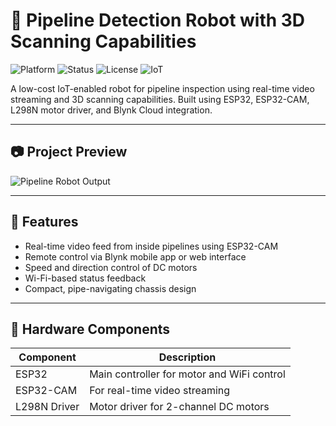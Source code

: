# 🚀 Pipeline Detection Robot with 3D Scanning Capabilities

![Platform](https://img.shields.io/badge/Platform-ESP32-blue.svg)
![Status](https://img.shields.io/badge/Project-Completed-brightgreen.svg)
![License](https://img.shields.io/badge/License-MIT-lightgrey.svg)
![IoT](https://img.shields.io/badge/IoT-Blynk%20Cloud-orange.svg)

A low-cost IoT-enabled robot for pipeline inspection using real-time video streaming and 3D scanning capabilities. Built using ESP32, ESP32-CAM, L298N motor driver, and Blynk Cloud integration.

---

## 📷 Project Preview

![Pipeline Robot Output](robot_output.jpg) <!-- Replace this image -->

---

## 🧠 Features

- Real-time video feed from inside pipelines using ESP32-CAM
- Remote control via Blynk mobile app or web interface
- Speed and direction control of DC motors
- Wi-Fi-based status feedback
- Compact, pipe-navigating chassis design

---

## 🧰 Hardware Components

| Component         | Description                                |
|------------------|--------------------------------------------|
| ESP32            | Main controller for motor and WiFi control |
| ESP32-CAM        | For real-time video streaming               |
| L298N Driver     | Motor driver for 2-channel DC motors
